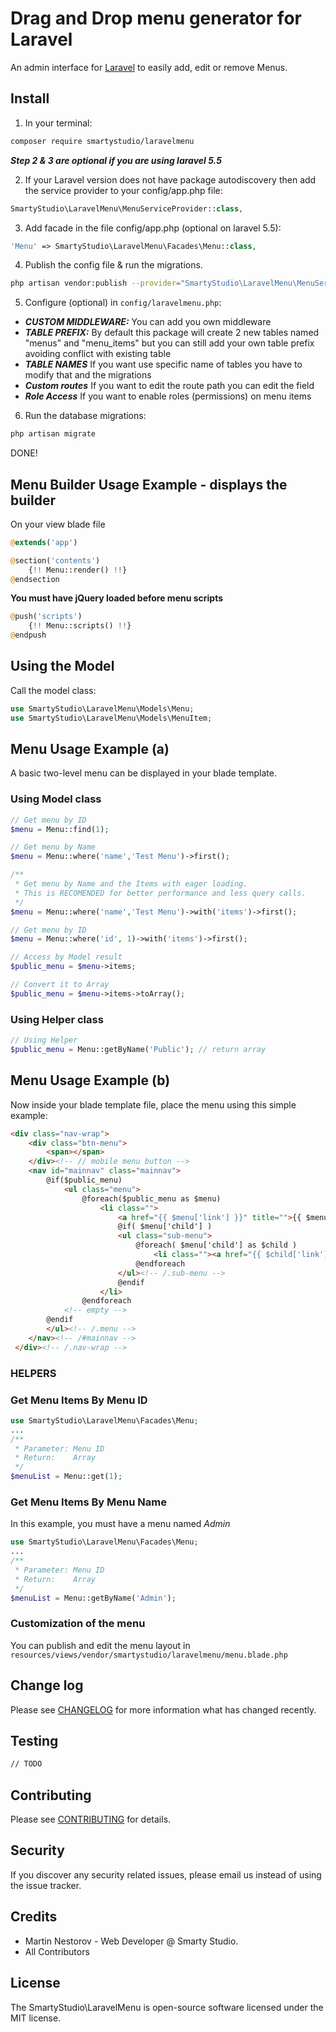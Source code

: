 # Drag and Drop menu generator for Laravel

An admin interface for [Laravel](https://laravel.com) to easily add, edit or remove Menus.

## Install

1. In your terminal:

```bash
composer require smartystudio/laravelmenu
```

**_Step 2 & 3 are optional if you are using laravel 5.5_**

2. If your Laravel version does not have package autodiscovery then add the service provider to your config/app.php file:

```php
SmartyStudio\LaravelMenu\MenuServiceProvider::class,
```

3. Add facade in the file config/app.php (optional on laravel 5.5):

```php
'Menu' => SmartyStudio\LaravelMenu\Facades\Menu::class,
```

4. Publish the config file & run the migrations.

```bash
php artisan vendor:publish --provider="SmartyStudio\LaravelMenu\MenuServiceProvider"
```

5. Configure (optional) in `config/laravelmenu.php`:

- **_CUSTOM MIDDLEWARE:_** You can add you own middleware
- **_TABLE PREFIX:_** By default this package will create 2 new tables named "menus" and "menu_items" but you can still add your own table prefix avoiding conflict with existing table
- **_TABLE NAMES_** If you want use specific name of tables you have to modify that and the migrations
- **_Custom routes_** If you want to edit the route path you can edit the field
- **_Role Access_** If you want to enable roles (permissions) on menu items

6. Run the database migrations:

```bash
php artisan migrate
```

DONE!

## Menu Builder Usage Example - displays the builder

On your view blade file

```php
@extends('app')

@section('contents')
    {!! Menu::render() !!}
@endsection
```

**You must have jQuery loaded before menu scripts**

```php
@push('scripts')
    {!! Menu::scripts() !!}
@endpush
```

## Using the Model

Call the model class:

```php
use SmartyStudio\LaravelMenu\Models\Menu;
use SmartyStudio\LaravelMenu\Models\MenuItem;
```

## Menu Usage Example (a)

A basic two-level menu can be displayed in your blade template.

### Using Model class

```php
// Get menu by ID
$menu = Menu::find(1);

// Get menu by Name
$menu = Menu::where('name','Test Menu')->first();

/**
 * Get menu by Name and the Items with eager loading.
 * This is RECOMENDED for better performance and less query calls.
 */
$menu = Menu::where('name','Test Menu')->with('items')->first();

// Get menu by ID
$menu = Menu::where('id', 1)->with('items')->first();

// Access by Model result
$public_menu = $menu->items;

// Convert it to Array
$public_menu = $menu->items->toArray();
```

### Using Helper class
```php
// Using Helper 
$public_menu = Menu::getByName('Public'); // return array
```

## Menu Usage Example (b)

Now inside your blade template file, place the menu using this simple example:

```html
<div class="nav-wrap">
    <div class="btn-menu">
        <span></span>
    </div><!-- // mobile menu button -->
    <nav id="mainnav" class="mainnav">
        @if($public_menu)
            <ul class="menu">
                @foreach($public_menu as $menu)
                    <li class="">
                        <a href="{{ $menu['link'] }}" title="">{{ $menu['label'] }}</a>
                        @if( $menu['child'] )
                        <ul class="sub-menu">
                            @foreach( $menu['child'] as $child )
                                <li class=""><a href="{{ $child['link'] }}" title="">{{ $child['label'] }}</a></li>
                            @endforeach
                        </ul><!-- /.sub-menu -->
                        @endif
                    </li>
                @endforeach
            <!-- empty -->
        @endif
        </ul><!-- /.menu -->
    </nav><!-- /#mainnav -->
 </div><!-- /.nav-wrap -->
```

### HELPERS

### Get Menu Items By Menu ID

```php
use SmartyStudio\LaravelMenu\Facades\Menu;
...
/**
 * Parameter: Menu ID
 * Return:    Array
 */
$menuList = Menu::get(1);
```

### Get Menu Items By Menu Name

In this example, you must have a menu named _Admin_

```php
use SmartyStudio\LaravelMenu\Facades\Menu;
...
/**
 * Parameter: Menu ID
 * Return:    Array
 */
$menuList = Menu::getByName('Admin');
```

### Customization of the menu

You can publish and edit the menu layout in `resources/views/vendor/smartystudio/laravelmenu/menu.blade.php`

## Change log

Please see [CHANGELOG](CHANGELOG.md) for more information what has changed recently.

## Testing

``` bash
// TODO
```

## Contributing

Please see [CONTRIBUTING](CONTRIBUTING.md) for details.

## Security

If you discover any security related issues, please email us instead of using the issue tracker.

## Credits

- Martin Nestorov - Web Developer @ Smarty Studio.
- All Contributors

## License

The SmartyStudio\LaravelMenu is open-source software licensed under the MIT license.